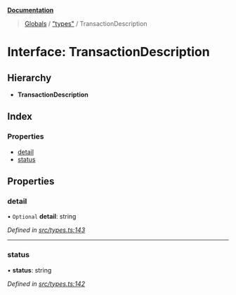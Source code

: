**[Documentation](../README.md)**

> [Globals](../README.md) / ["types"](../modules/_types_.md) / TransactionDescription

# Interface: TransactionDescription

## Hierarchy

- **TransactionDescription**

## Index

### Properties

- [detail](_types_.transactiondescription.md#detail)
- [status](_types_.transactiondescription.md#status)

## Properties

### detail

• `Optional` **detail**: string

_Defined in [src/types.ts:143](https://github.com/distributhor/paygate-sdk/blob/e12a1f9/src/types.ts#L143)_

---

### status

• **status**: string

_Defined in [src/types.ts:142](https://github.com/distributhor/paygate-sdk/blob/e12a1f9/src/types.ts#L142)_
